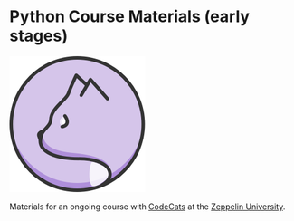 # Python Course Materials (early stages)

![logo](codecats-logo.png)

Materials for an ongoing course with [CodeCats](http://codecats.io/) at the [Zeppelin University](https://www.zu.de/). 
